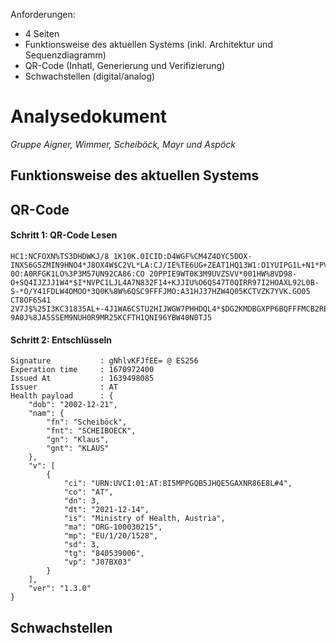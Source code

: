 Anforderungen: 

* 4 Seiten
* Funktionsweise des aktuellen Systems (inkl. Architektur und Sequenzdiagramm)
* QR-Code (Inhatl, Generierung und Verifizierung)
* Schwachstellen (digital/analog)

# Analysedokument 

*Gruppe Aigner, Wimmer, Scheiböck, Mayr und Aspöck*

## Funktionsweise des aktuellen Systems

## QR-Code

#### Schritt 1: QR-Code Lesen

```
HC1:NCFOXN%TS3DHDWKJ/8 1K10K.0ICID:D4WGF%CM4Z4OYC5DOX-INXS6G5ZMIN9HNO4*J8OX4W$C2VL*LA:CJ/IE%TE6UG+ZEAT1HQ13W1:O1YUIPG1L+N1*PVD4WYH6IAXPMGAG5QNG.87/GYE9/MV*/R*LPLV2GHKW/F3IKJ5QH*AA:GP/HX*AO2K-0O:A0RFGK1LO%3P3M57UN92CA86:CO 20PPIE9WT0K3M9UVZSVV*001HW%8VD98-O+SQ4IJZJJ1W4*$I*NVPC1LJL4A7N832F14+KJJIU%O6QS47T0QIRR97I2HOAXL92L0B-S-*O/Y41FDLW4OMOO*3Q0K%8W%6QSC9FFFJMO:A31HJ37HZW4Q05KCTVZK7YVK.GO05 CT8OF6S41 2V7J$%25I3KC31835AL+-4J1WA6CSTU2HIJWGW7PHHDQL4*$DG2KMDBGXPP6BQFFFMCB2REXK9XUT.OLZO4Q3NZDGW1RRMKPR8X1A 9A0J%8JA5SSEM9NUH0R9MR25KCFTH1QNI96YBW40N0TJ5
```

#### Schritt 2: Entschlüsseln

```
Signature           : gNhlvKFJfEE= @ ES256
Experation time     : 1670972400
Issued At           : 1639498085
Issuer              : AT
Health payload      : {
    "dob": "2002-12-21",
    "nam": {
        "fn": "Scheiböck",
        "fnt": "SCHEIBOECK",
        "gn": "Klaus",
        "gnt": "KLAUS"
    },
    "v": [
        {
            "ci": "URN:UVCI:01:AT:8I5MPPGQB5JHQE5GAXNR86E8L#4",
            "co": "AT",
            "dn": 3,
            "dt": "2021-12-14",
            "is": "Ministry of Health, Austria",
            "ma": "ORG-100030215",
            "mp": "EU/1/20/1528",
            "sd": 3,
            "tg": "840539006",
            "vp": "J07BX03"
        }
    ],
    "ver": "1.3.0"
}
```



## Schwachstellen


